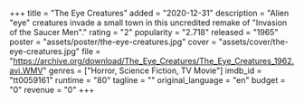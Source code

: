 +++
title = "The Eye Creatures"
added = "2020-12-31"
description = "Alien \"eye\" creatures invade a small town in this uncredited remake of \"Invasion of the Saucer Men\"."
rating = "2"
popularity = "2.718"
released = "1965"
poster = "assets/poster/the-eye-creatures.jpg"
cover = "assets/cover/the-eye-creatures.jpg"
file = "https://archive.org/download/The_Eye_Creatures/The_Eye_Creatures_1962.avi.WMV"
genres = ["Horror, Science Fiction, TV Movie"]
imdb_id = "tt0059161"
runtime = "80"
tagline = ""
original_language = "en"
budget = "0"
revenue = "0"
+++
